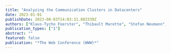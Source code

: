 ```yaml
---
title: "Analyzing the Communication Clusters in Datacenters"
date: 2023-01-01
publishDate: 2023-08-03T14:03:31.883339Z
authors: ["Klaus-Tycho Foerster", "Thibault Marette", "Stefan Neumann", "Claudia Plant", "Ylli Sadikaj", "Stefan Schmid", "Yllka Velaj"]
publication_types: ["1"]
abstract: ""
featured: false
publication: "*The Web Conference (WWW)*"
---
```


